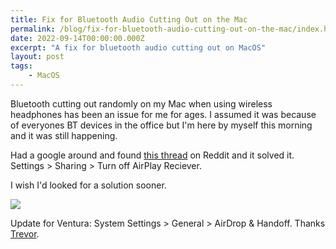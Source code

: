 ```yaml
---
title: Fix for Bluetooth Audio Cutting Out on the Mac
permalink: /blog/fix-for-bluetooth-audio-cutting-out-on-the-mac/index.html
date: 2022-09-14T00:00:00.000Z
excerpt: "A fix for bluetooth audio cutting out on MacOS"
layout: post
tags:
    - MacOS
---
```


Bluetooth cutting out randomly on my Mac when using wireless headphones has been an issue for me for ages. I assumed it was because of everyones BT devices in the office but I'm here by myself this morning and it was still happening.

Had a google around and found [this thread](https://www.reddit.com/r/MacOSBeta/comments/qjgqjx/i_think_ive_found_a_fix_for_the_bluetooth/) on Reddit and it solved it. Settings > Sharing > Turn off AirPlay Reciever.

I wish I'd looked for a solution sooner.

![](https://rknightuk.s3.amazonaws.com/site/settings_airplay.png)

Update for Ventura: System Settings > General > AirDrop & Handoff. Thanks [Trevor](https://www.trevorkay.me).
